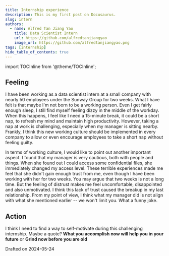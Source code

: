 ```yaml
---
title: Internship experience
description: This is my first post on Docusaurus.
slug: intern
authors:
  - name: Alfred Tan Jiang Yao
    title: Data Scientist Intern
    url: https://github.com/alfredtanjiangyao
    image_url: https://github.com/alfredtanjiangyao.png
tags: [internship]
hide_table_of_contents: true
---
```


import TOCInline from '@theme/TOCInline';

<TOCInline toc={toc} />

## Feeling

I have been working as a data scientist intern at a small company with nearly 50 employees under the Sunway Group for two weeks. What I have felt is that maybe I'm not born to be a working person. Even I get fairly enough sleep, I still find myself feeling dizzy in the middle of the workday. When this happens, I feel like I need a 15-minute break, it could be a short nap, to refresh my mind and maintain high productivity. However, taking a nap at work is challenging, especially when my manager is sitting nearby. Frankly, I think this new working culture should be implemented in every company to allow or even encourage employees to take a short nap without feeling guilty. 

In terms of working culture, I would like to point out another important aspect. I found that my manager is very cautious, both with people and things. When she found out I could access some confidential files, she immediately changed my access level. These terrible experiences made me feel that she didn't gain enough trust from me, even though I have been working with her for two weeks. You may argue that two weeks is not a long time. But the feeling of distrust makes me feel uncomfortable, disappointed and also unmotivated. I think this lack of trust caused the breakup in my last relationship. From my point of view, I think what my manager did is not align with what she mentioned earlier -- we won't limit you. What a funny joke.

## Action

I think I need to find a way to self-motivate during this challenging internship. Maybe a quote? **What you accomplish now will help you in your future** or **Grind now before you are old**

Drafted on 2024-05-24



